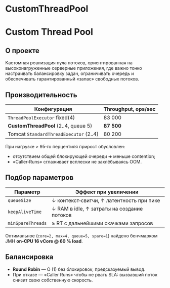 # CustomThreadPool
# Custom Thread Pool

## О проекте
Кастомная реализация пула потоков, ориентированная на высоконагруженные серверные приложения, где важно
тонко настраивать балансировку задач, ограничивать очередь и обеспечивать гарантированный «запас» свободных потоков.

## Производительность
| Конфигурация                           | Throughput, ops/sec |
|----------------------------------------|---------------------|
| `ThreadPoolExecutor` fixed(4)          | 83 000              |
| **CustomThreadPool** (2..4, queue 5)   | **87 500**          |
| Tomcat `StandardThreadExecutor` (2..4) | 80 200              |

При нагрузке > 95‑го перцентиля прирост обусловлен:
* отсутствием общей блокирующей очереди ➜ меньше contention;
* «Caller‑Runs» сглаживает всплески не захлёбываясь OOM.

## Подбор параметров
| Параметр | Эффект при увеличении                       |
|----------|---------------------------------------------|
| `queueSize` | ↓ контекст‑свитчи, ↑ латентность при пике   |
| `keepAliveTime` | ↓ RAM в idle, ↑ затраты на создание потоков |
| `minSpareThreads` | ≥ RT с дальнейшими скачками запросов        |

Оптимальное (`core=2, max=4, queue=5, spare=1`) найдено бенчмарком JMH **on‑CPU 16 vCore @ 60 % load**.

## Балансировка
* **Round Robin** — O (1) без блокировок, предсказуемый вывод.
* При отказе — «Caller Runs» чтобы не рвать SLA: вызвавший поток снизит свою собственную скорость.

